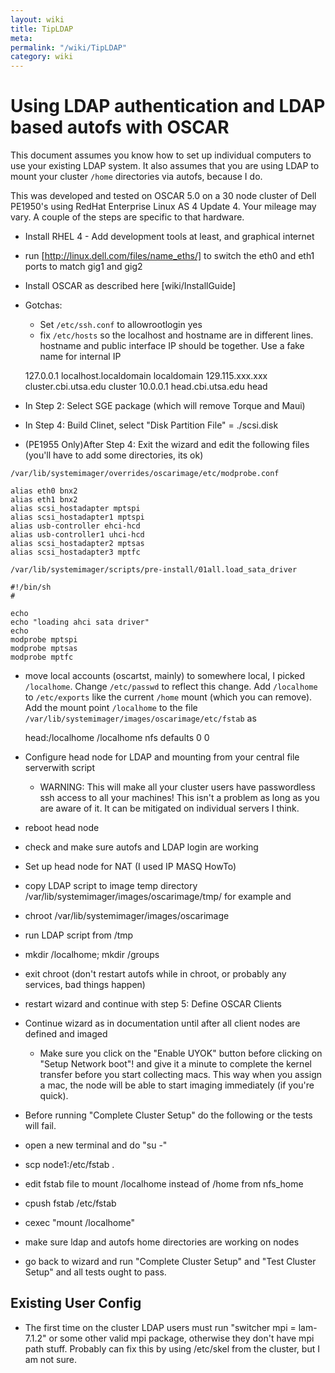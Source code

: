 ```yaml
---
layout: wiki
title: TipLDAP
meta: 
permalink: "/wiki/TipLDAP"
category: wiki
---
```

<!-- Name: TipLDAP -->
<!-- Version: 2 -->
<!-- Author: jparpail -->

# Using LDAP authentication and LDAP based autofs with OSCAR

This document assumes you know how to set up individual computers to use your existing LDAP system.  It also assumes that you are using LDAP to mount your cluster `/home` directories via autofs, because I do.

This was developed and tested on OSCAR 5.0 on a 30 node cluster of Dell PE1950's using RedHat Enterprise Linux AS 4 Update 4.  Your mileage may vary.  A couple of the steps are specific to that hardware.

 * Install RHEL 4 - Add development tools at least, and graphical internet
 * run [http://linux.dell.com/files/name_eths/] to switch the eth0 and eth1 ports to match gig1 and gig2
 * Install OSCAR as described here [wiki/InstallGuide]
 * Gotchas:
   * Set `/etc/ssh.conf` to allowrootlogin yes
   * fix `/etc/hosts` so the localhost and hostname are in different lines.  hostname and public interface IP should be together.  Use a fake name for internal IP


    127.0.0.1 localhost.localdomain localdomain
    129.115.xxx.xxx cluster.cbi.utsa.edu cluster
    10.0.0.1 head.cbi.utsa.edu head

 * In Step 2: Select SGE package (which will remove Torque and Maui)
 * In Step 4: Build Clinet, select "Disk Partition File" = ./scsi.disk
 * (PE1955 Only)After Step 4: Exit the wizard and edit the following files (you'll have to add some directories, its ok)

`/var/lib/systemimager/overrides/oscarimage/etc/modprobe.conf`

    alias eth0 bnx2
    alias eth1 bnx2
    alias scsi_hostadapter mptspi
    alias scsi_hostadapter1 mptspi
    alias usb-controller ehci-hcd
    alias usb-controller1 uhci-hcd
    alias scsi_hostadapter2 mptsas
    alias scsi_hostadapter3 mptfc

`/var/lib/systemimager/scripts/pre-install/01all.load_sata_driver`

    #!/bin/sh
    #
      
    echo
    echo "loading ahci sata driver"
    echo
    modprobe mptspi
    modprobe mptsas
    modprobe mptfc

 * move local accounts (oscartst, mainly) to somewhere local, I picked `/localhome`. Change `/etc/passwd` to reflect this change.  Add `/localhome` to `/etc/exports` like the current `/home` mount (which you can remove).  Add the mount point `/localhome` to the file `/var/lib/systemimager/images/oscarimage/etc/fstab` as 

    head:/localhome /localhome      nfs     defaults        0 0

 * Configure head node for LDAP and mounting from your central file serverwith script
   * WARNING: This will make all your cluster users have passwordless ssh access to all your machines! This isn't a problem as long as you are aware of it.  It can be mitigated on individual servers I think.
 * reboot head node
 * check and make sure autofs and LDAP login are working
 * Set up head node for NAT (I used IP MASQ HowTo)
 * copy LDAP script to image temp directory /var/lib/systemimager/images/oscarimage/tmp/ for example and
 * chroot /var/lib/systemimager/images/oscarimage
 * run LDAP script from /tmp
 * mkdir /localhome; mkdir /groups 
 * exit chroot (don't restart autofs while in chroot, or probably any services, bad  things happen)
 * restart wizard and continue with step 5: Define OSCAR Clients
 * Continue wizard as in documentation until after all client nodes are defined and  imaged
   * Make sure you click on the "Enable UYOK" button before clicking on "Setup Network boot"! and give it a minute to complete the kernel transfer before you start collecting macs.  This way when you assign a mac, the node will be able to start imaging immediately (if you're quick).
 * Before running "Complete Cluster Setup" do the following or the tests will fail.
 * open a new terminal and do "su -"
 * scp node1:/etc/fstab .
 * edit fstab file to mount /localhome instead of /home from nfs_home
 * cpush fstab /etc/fstab
 * cexec "mount /localhome"
 * make sure ldap and autofs home directories are working on nodes
 * go back to wizard and run "Complete Cluster Setup" and "Test Cluster Setup" and  all tests ought to pass.

## Existing User Config

 * The first time on the cluster LDAP users must run "switcher mpi = lam-7.1.2" or some other valid mpi package, otherwise they don't have mpi path stuff.  Probably can fix this by using /etc/skel from the cluster, but I am not sure.
